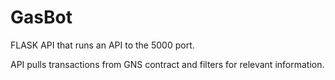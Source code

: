 # GasBot

FLASK API that runs an API to the 5000 port. 

API pulls transactions from GNS contract and filters for relevant information.
